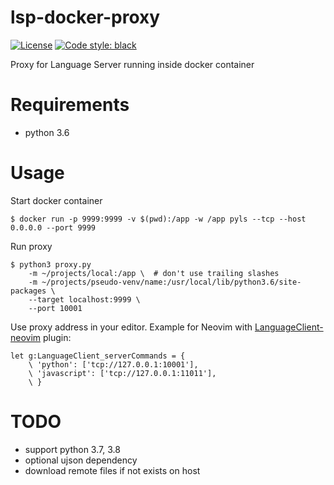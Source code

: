 # lsp-docker-proxy

[![License](https://img.shields.io/github/license/mashape/apistatus.svg)](https://github.com/Anexen/lsp-docker-proxy/LICENSE)
[![Code style: black](https://img.shields.io/badge/code%20style-black-000000.svg)](https://github.com/psf/black)

Proxy for Language Server running inside docker container

# Requirements

* python 3.6

# Usage

Start docker container

```
$ docker run -p 9999:9999 -v $(pwd):/app -w /app pyls --tcp --host 0.0.0.0 --port 9999
```

Run proxy

```
$ python3 proxy.py
    -m ~/projects/local:/app \  # don't use trailing slashes
    -m ~/projects/pseudo-venv/name:/usr/local/lib/python3.6/site-packages \
    --target localhost:9999 \
    --port 10001
```

Use proxy address in your editor. Example for Neovim with [LanguageClient-neovim](https://github.com/autozimu/LanguageClient-neovim) plugin:

```
let g:LanguageClient_serverCommands = {
    \ 'python': ['tcp://127.0.0.1:10001'],
    \ 'javascript': ['tcp://127.0.0.1:11011'],
    \ }
```

# TODO

* support python 3.7, 3.8
* optional ujson dependency
* download remote files if not exists on host
